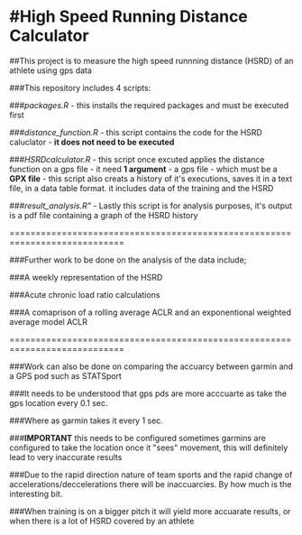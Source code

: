 #High Speed Running Distance Calculator
=======================================

##This project is to measure the high speed runnning distance (HSRD) of an athlete using gps data

###This repository includes 4 scripts:

###*packages.R* - this installs the required packages and must be executed first

###*distance_function.R* - this script contains the code for the HSRD caluclator - **it does not need to be executed**

###*HSRDcalculator.R* - this script once excuted applies the distance function on a gps file - it need **1 argument** - a gps file - which must be a **GPX file** - this script also creats a history of it's executions, saves it in a text file, in a data table format. it includes data of the training and the HSRD

###*result_analysis.R"* - Lastly this script is for analysis purposes, it's output is a pdf file containing a graph of the HSRD history

============================================================================

###Further work to be done on the analysis of the data include;

###A weekly representation of the HSRD

###Acute chronic load ratio calculations

###A comaprison of a rolling average ACLR and an exponentional weighted average model ACLR

============================================================================


###Work can also be done on comparing the accuarcy between garmin and a GPS pod such as STATSport

###It needs to be understood that gps pds are more acccuarte as take the gps location every 0.1 sec. 

###Where as garmin takes it every 1 sec. 

###**IMPORTANT** this needs to be configured sometimes garmins are configured to take the location once it "sees" movement, this will definitely lead to very  inaccurate results

###Due to the rapid direction nature of team sports and the rapid change of accelerations/deccelerations there will be inaccuarcies. By how much is the interesting bit.

###When training is on a bigger pitch it will yield more accuarate results, or when there is a lot of HSRD covered by an athlete



